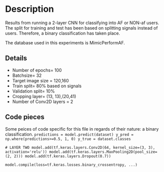 # Description
Results from running a 2-layer CNN for classifying into AF or NON-af users. The split for training and test has been based on splitting signals instead of users. 
Therefore, a binary classification has taken place. 

The database used in this experiments is MimicPerformAF.
## Details
* Number of epochs= 100
* Batchsize= 32
* Target image size = 120,160
* Train split= 80% based on signals
* Validation split= 10%
* Cropping layer= (13, 13),(20,41)
* Number of Conv2D layers = 2

## Code pieces
Some peices of code specific for this file in regards of their nature: a binary classification.
``
    predictions = model.predict(dataset)
    y_pred = np.where(predictions>=0.5, 1, 0)
    y_true = dataset.classes
 ``

``
    # LAYER TWO
    model.add(tf.keras.layers.Conv2D(64, kernel_size=(3, 3), activation='relu'))
    model.add(tf.keras.layers.MaxPooling2D(pool_size=(2, 2)))
    model.add(tf.keras.layers.Dropout(0.7))
``

``
    model.compile(loss=tf.keras.losses.binary_crossentropy, ...)
``